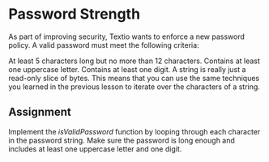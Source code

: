 # Password Strength

As part of improving security, Textio wants to enforce a new password policy. A valid password must meet the following criteria:

At least 5 characters long but no more than 12 characters.
Contains at least one uppercase letter.
Contains at least one digit.
A string is really just a read-only slice of bytes. This means that you can use the same techniques you learned in the previous lesson to iterate over the characters of a string.

## Assignment

Implement the _isValidPassword_ function by looping through each character in the password string. Make sure the password is long enough and includes at least one uppercase letter and one digit.
